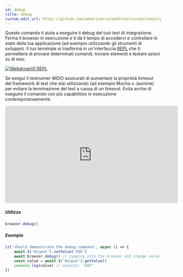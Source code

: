 ```yaml
---
id: debug
title: debug
custom_edit_url: https://github.com/webdriverio/webdriverio/edit/main/packages/webdriverio/src/commands/browser/debug.ts
---
```


Questo comando ti aiuta a eseguire il debug dei tuoi test di integrazione. Ferma il browser in esecuzione e ti dà il tempo di accedervi e controllare lo stato della tua applicazione (ad esempio utilizzando gli strumenti di sviluppo).
Il tuo terminale si trasforma in un'interfaccia [REPL](https://en.wikipedia.org/wiki/Read%E2%80%93eval%E2%80%93print_loop) che ti permetterà di provare determinati comandi, trovare elementi e testare azioni su di essi.

[![WebdriverIO REPL](https://webdriver.io/img/repl.gif)](https://webdriver.io/img/repl.gif)

Se esegui il testrunner WDIO assicurati di aumentare la proprietà timeout del framework di test che stai utilizzando (ad esempio Mocha o Jasmine) per evitare la terminazione del test a causa di un timeout. Evita anche di eseguire il comando con più capabilities in esecuzione contemporaneamente.

<iframe width="560" height="315" src="https://www.youtube.com/embed/xWwP-3B_YyE" frameborder="0" allowFullScreen></iframe>

##### Utilizzo

```js
browser.debug()
```

##### Esempio

```js title="debug.js"
it('should demonstrate the debug command', async () => {
    await $('#input').setValue('FOO')
    await browser.debug() // jumping into the browser and change value of #input to 'BAR'
    const value = await $('#input').getValue()
    console.log(value) // outputs: "BAR"
})
```